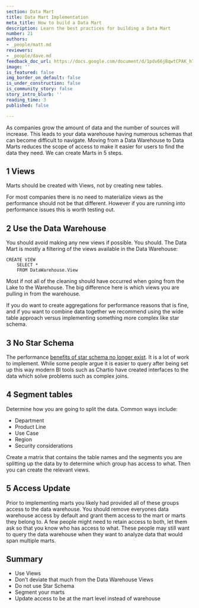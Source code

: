 ```yaml
---
section: Data Mart
title: Data Mart Implementation
meta_title: How to build a Data Mart
description: Learn the best practices for building a Data Mart
number: 21
authors:
- _people/matt.md
reviewers:
- _people/dave.md
feedback_doc_url: https://docs.google.com/document/d/1pdv66jBqwtCPAK_h7Q7h2Z5YKtPg-c9HU1_2yxn_txg/edit?usp=sharing
image: ''
is_featured: false
img_border_on_default: false
is_under_construction: false
is_community_story: false
story_intro_blurb: ''
reading_time: 3
published: false

---
```

As companies grow the amount of data and the number of sources will increase. This leads to your data warehouse having numerous schemas that can become difficult to navigate. Moving from a Data Warehouse to Data Marts reduces the scope of access to make it easier for users to find the data they need. We can create Marts in 5 steps.

## 1 Views

Marts should be created with Views, not by creating new tables.

For most companies there is no need to materialize views as the performance should not be that different. However if you are running into performance issues this is worth testing out.

## 2 Use the Data Warehouse

You should avoid making any new views if possible. You should. The Data Mart is mostly a filtering of the views available in the Data Warehouse:

    CREATE VIEW 
    	SELECT * 
        FROM DataWarehouse.View

Most if not all of the cleaning should have occurred when going from the Lake to the Warehouse. The big difference here is which views you are pulling in from the warehouse.

If you do want to create aggregations for performance reasons that is fine, and if you want to combine data together we recommend using the wide table approach versus implementing something more complex like star schema.

## 3 No Star Schema

The performance [benefits of star schema no longer exist](https://fivetran.com/blog/obt-star-schema). It is a lot of work to implement. While some people argue it is easier to query after being set up this way modern BI tools such as Chartio have created interfaces to the data which solve problems such as complex joins.

## 4 Segment tables

Determine how you are going to split the data. Common ways include:

* Department
* Product Line
* Use Case
* Region
* Security considerations

Create a matrix that contains the table names and the segments you are splitting up the data by to determine which group has access to what. Then you can create the relevant views.

## 5 Access Update

Prior to implementing marts you likely had provided all of these groups access to the data warehouse. You should remove everyones data warehouse access by default and grant them access to the mart or marts they belong to. A few people might need to retain access to both, let them ask so that you know who has access to what. These people may still want to query the data warehouse when they want to analyze data that would span multiple marts.

## Summary

* Use Views
* Don’t deviate that much from the Data Warehouse Views
* Do not use Star Schema
* Segment your marts
* Update access to be at the mart level instead of warehouse